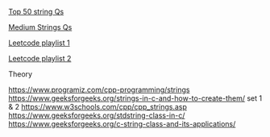 [Top 50 string Qs](https://www.geeksforgeeks.org/top-50-string-coding-problems-for-interviews/)

[Medium Strings Qs](https://medium.com/javarevisited/top-21-string-programming-interview-questions-for-beginners-and-experienced-developers-56037048de45)

[Leetcode playlist 1](https://leetcode.com/discuss/study-guide/1333049/Collections-of-string-questions-pattern-for-upcoming-placement-2021)

[Leetcode playlist 2](https://leetcode.com/explore/interview/card/top-interview-questions-easy/127/strings/883/)

Theory

https://www.programiz.com/cpp-programming/strings
https://www.geeksforgeeks.org/strings-in-c-and-how-to-create-them/ set 1 & 2
https://www.w3schools.com/cpp/cpp_strings.asp
https://www.geeksforgeeks.org/stdstring-class-in-c/
https://www.geeksforgeeks.org/c-string-class-and-its-applications/

